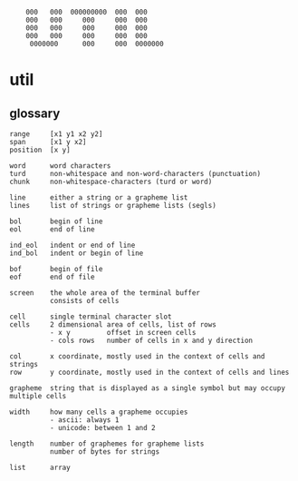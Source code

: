 ```
    000   000  000000000  000  000      
    000   000     000     000  000      
    000   000     000     000  000      
    000   000     000     000  000      
     0000000      000     000  0000000  
```

# util

## glossary

    range     [x1 y1 x2 y2]
    span      [x1 y x2]
    position  [x y]
    
    word      word characters
    turd      non-whitespace and non-word-characters (punctuation)
    chunk     non-whitespace-characters (turd or word)
    
    line      either a string or a grapheme list
    lines     list of strings or grapheme lists (segls)
    
    bol       begin of line
    eol       end of line
    
    ind_eol   indent or end of line
    ind_bol   indent or begin of line

    bof       begin of file
    eof       end of file
    
    screen    the whole area of the terminal buffer
              consists of cells
    
    cell      single terminal character slot
    cells     2 dimensional area of cells, list of rows
              - x y         offset in screen cells
              - cols rows   number of cells in x and y direction

    col       x coordinate, mostly used in the context of cells and strings
    row       y coordinate, mostly used in the context of cells and lines
    
    grapheme  string that is displayed as a single symbol but may occupy multiple cells
              
    width     how many cells a grapheme occupies
              - ascii: always 1 
              - unicode: between 1 and 2
                                
    length    number of graphemes for grapheme lists
              number of bytes for strings
    
    list      array    
    
    